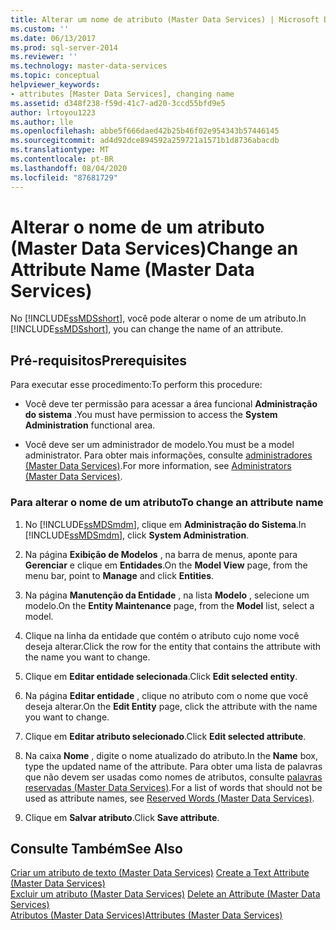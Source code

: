 ```yaml
---
title: Alterar um nome de atributo (Master Data Services) | Microsoft Docs
ms.custom: ''
ms.date: 06/13/2017
ms.prod: sql-server-2014
ms.reviewer: ''
ms.technology: master-data-services
ms.topic: conceptual
helpviewer_keywords:
- attributes [Master Data Services], changing name
ms.assetid: d348f238-f59d-41c7-ad20-3ccd55bfd9e5
author: lrtoyou1223
ms.author: lle
ms.openlocfilehash: abbe5f666daed42b25b46f02e954343b57446145
ms.sourcegitcommit: ad4d92dce894592a259721a1571b1d8736abacdb
ms.translationtype: MT
ms.contentlocale: pt-BR
ms.lasthandoff: 08/04/2020
ms.locfileid: "87681729"
---
```

# <a name="change-an-attribute-name-master-data-services"></a><span data-ttu-id="f9109-102">Alterar o nome de um atributo (Master Data Services)</span><span class="sxs-lookup"><span data-stu-id="f9109-102">Change an Attribute Name (Master Data Services)</span></span>
  <span data-ttu-id="f9109-103">No [!INCLUDE[ssMDSshort](../includes/ssmdsshort-md.md)], você pode alterar o nome de um atributo.</span><span class="sxs-lookup"><span data-stu-id="f9109-103">In [!INCLUDE[ssMDSshort](../includes/ssmdsshort-md.md)], you can change the name of an attribute.</span></span>  
  
## <a name="prerequisites"></a><span data-ttu-id="f9109-104">Pré-requisitos</span><span class="sxs-lookup"><span data-stu-id="f9109-104">Prerequisites</span></span>  
 <span data-ttu-id="f9109-105">Para executar esse procedimento:</span><span class="sxs-lookup"><span data-stu-id="f9109-105">To perform this procedure:</span></span>  
  
-   <span data-ttu-id="f9109-106">Você deve ter permissão para acessar a área funcional **Administração do sistema** .</span><span class="sxs-lookup"><span data-stu-id="f9109-106">You must have permission to access the **System Administration** functional area.</span></span>  
  
-   <span data-ttu-id="f9109-107">Você deve ser um administrador de modelo.</span><span class="sxs-lookup"><span data-stu-id="f9109-107">You must be a model administrator.</span></span> <span data-ttu-id="f9109-108">Para obter mais informações, consulte [administradores &#40;Master Data Services&#41;](administrators-master-data-services.md).</span><span class="sxs-lookup"><span data-stu-id="f9109-108">For more information, see [Administrators &#40;Master Data Services&#41;](administrators-master-data-services.md).</span></span>  
  
### <a name="to-change-an-attribute-name"></a><span data-ttu-id="f9109-109">Para alterar o nome de um atributo</span><span class="sxs-lookup"><span data-stu-id="f9109-109">To change an attribute name</span></span>  
  
1.  <span data-ttu-id="f9109-110">No [!INCLUDE[ssMDSmdm](../includes/ssmdsmdm-md.md)], clique em **Administração do Sistema**.</span><span class="sxs-lookup"><span data-stu-id="f9109-110">In [!INCLUDE[ssMDSmdm](../includes/ssmdsmdm-md.md)], click **System Administration**.</span></span>  
  
2.  <span data-ttu-id="f9109-111">Na página **Exibição de Modelos** , na barra de menus, aponte para **Gerenciar** e clique em **Entidades**.</span><span class="sxs-lookup"><span data-stu-id="f9109-111">On the **Model View** page, from the menu bar, point to **Manage** and click **Entities**.</span></span>  
  
3.  <span data-ttu-id="f9109-112">Na página **Manutenção da Entidade** , na lista **Modelo** , selecione um modelo.</span><span class="sxs-lookup"><span data-stu-id="f9109-112">On the **Entity Maintenance** page, from the **Model** list, select a model.</span></span>  
  
4.  <span data-ttu-id="f9109-113">Clique na linha da entidade que contém o atributo cujo nome você deseja alterar.</span><span class="sxs-lookup"><span data-stu-id="f9109-113">Click the row for the entity that contains the attribute with the name you want to change.</span></span>  
  
5.  <span data-ttu-id="f9109-114">Clique em **Editar entidade selecionada**.</span><span class="sxs-lookup"><span data-stu-id="f9109-114">Click **Edit selected entity**.</span></span>  
  
6.  <span data-ttu-id="f9109-115">Na página **Editar entidade** , clique no atributo com o nome que você deseja alterar.</span><span class="sxs-lookup"><span data-stu-id="f9109-115">On the **Edit Entity** page, click the attribute with the name you want to change.</span></span>  
  
7.  <span data-ttu-id="f9109-116">Clique em **Editar atributo selecionado**.</span><span class="sxs-lookup"><span data-stu-id="f9109-116">Click **Edit selected attribute**.</span></span>  
  
8.  <span data-ttu-id="f9109-117">Na caixa **Nome** , digite o nome atualizado do atributo.</span><span class="sxs-lookup"><span data-stu-id="f9109-117">In the **Name** box, type the updated name of the attribute.</span></span> <span data-ttu-id="f9109-118">Para obter uma lista de palavras que não devem ser usadas como nomes de atributos, consulte [palavras reservadas &#40;Master Data Services&#41;](reserved-words-master-data-services.md).</span><span class="sxs-lookup"><span data-stu-id="f9109-118">For a list of words that should not be used as attribute names, see [Reserved Words &#40;Master Data Services&#41;](reserved-words-master-data-services.md).</span></span>  
  
9. <span data-ttu-id="f9109-119">Clique em **Salvar atributo**.</span><span class="sxs-lookup"><span data-stu-id="f9109-119">Click **Save attribute**.</span></span>  
  
## <a name="see-also"></a><span data-ttu-id="f9109-120">Consulte Também</span><span class="sxs-lookup"><span data-stu-id="f9109-120">See Also</span></span>  
 <span data-ttu-id="f9109-121">[Criar um atributo de texto &#40;Master Data Services&#41;](create-a-text-attribute-master-data-services.md) </span><span class="sxs-lookup"><span data-stu-id="f9109-121">[Create a Text Attribute &#40;Master Data Services&#41;](create-a-text-attribute-master-data-services.md) </span></span>  
 <span data-ttu-id="f9109-122">[Excluir um atributo &#40;Master Data Services&#41;](delete-an-attribute-master-data-services.md) </span><span class="sxs-lookup"><span data-stu-id="f9109-122">[Delete an Attribute &#40;Master Data Services&#41;](delete-an-attribute-master-data-services.md) </span></span>  
 [<span data-ttu-id="f9109-123">Atributos &#40;Master Data Services&#41;</span><span class="sxs-lookup"><span data-stu-id="f9109-123">Attributes &#40;Master Data Services&#41;</span></span>](attributes-master-data-services.md)  
  
  
